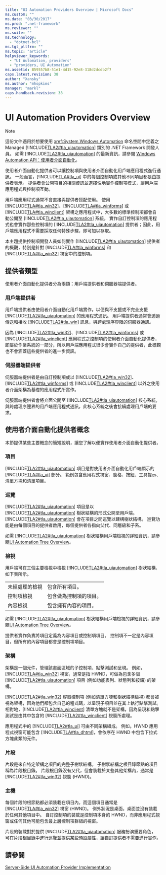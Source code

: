 ```yaml
---
title: "UI Automation Providers Overview | Microsoft Docs"
ms.custom: ""
ms.date: "03/30/2017"
ms.prod: ".net-framework"
ms.reviewer: ""
ms.suite: ""
ms.technology: 
  - "dotnet-bcl"
ms.tgt_pltfrm: ""
ms.topic: "article"
helpviewer_keywords: 
  - "UI Automation, providers"
  - "providers, UI Automation"
ms.assetid: 859557b8-51e1-4d15-92e8-318d2dcdb2f7
caps.latest.revision: 38
author: "Xansky"
ms.author: "mhopkins"
manager: "markl"
caps.handback.revision: 38
---
```

# UI Automation Providers Overview
> [!NOTE]
>  這份文件適用於想要使用 <xref:System.Windows.Automation> 命名空間中定義之 Managed [!INCLUDE[TLA2#tla_uiautomation](../../../includes/tla2sharptla-uiautomation-md.md)] 類別的 .NET Framework 開發人員。 如需 [!INCLUDE[TLA2#tla_uiautomation](../../../includes/tla2sharptla-uiautomation-md.md)] 的最新資訊，請參閱 [Windows Automation API：使用者介面自動化](http://go.microsoft.com/fwlink/?LinkID=156746)。  
  
 使用者介面自動化提供者可以讓控制項與使用者介面自動化用戶端應用程式進行通訊。 一般而言，[!INCLUDE[TLA#tla_ui](../../../includes/tlasharptla-ui-md.md)] 中的每個控制項或其他不同項目都是由提供者表示。 提供者會公開項目的相關資訊並選擇性地實作控制項模式，讓用戶端應用程式與控制項互動。  
  
 用戶端應用程式通常不會直接與提供者搭配使用。 使用 [!INCLUDE[TLA#tla_win32](../../../includes/tlasharptla-win32-md.md)]、[!INCLUDE[TLA#tla_winforms](../../../includes/tlasharptla-winforms-md.md)] 或 [!INCLUDE[TLA#tla_winclient](../../../includes/tlasharptla-winclient-md.md)] 架構之應用程式中，大多數的標準控制項都會自動公開至 [!INCLUDE[TLA2#tla_uiautomation](../../../includes/tla2sharptla-uiautomation-md.md)] 系統。 實作自訂控制項的應用程式也會實作那些控制項的 [!INCLUDE[TLA2#tla_uiautomation](../../../includes/tla2sharptla-uiautomation-md.md)] 提供者；因此，用戶端應用程式不需要採取任何特殊步驟，即可加以存取。  
  
 本主題提供控制項開發人員如何實作 [!INCLUDE[TLA2#tla_uiautomation](../../../includes/tla2sharptla-uiautomation-md.md)] 提供者的概觀，特別是針對 [!INCLUDE[TLA#tla_winforms](../../../includes/tlasharptla-winforms-md.md)] 和 [!INCLUDE[TLA#tla_win32](../../../includes/tlasharptla-win32-md.md)] 視窗中的控制項。  
  
<a name="Types_of_Providers"></a>   
## 提供者類型  
 使用者介面自動化提供者分為兩類：用戶端提供者和伺服器端提供者。  
  
### 用戶端提供者  
 用戶端提供者由使用者介面自動化用戶端實作，以便與不支援或不完全支援 [!INCLUDE[TLA2#tla_uiautomation](../../../includes/tla2sharptla-uiautomation-md.md)] 的應用程式通訊。 用戶端提供者通常會透過傳送和接收 [!INCLUDE[TLA2#tla_win](../../../includes/tla2sharptla-win-md.md)] 訊息，與跨處理序界限的伺服器通訊。  
  
 因為 [!INCLUDE[TLA2#tla_win32](../../../includes/tla2sharptla-win32-md.md)]、[!INCLUDE[TLA2#tla_winforms](../../../includes/tla2sharptla-winforms-md.md)] 或 [!INCLUDE[TLA2#tla_winclient](../../../includes/tla2sharptla-winclient-md.md)] 應用程式之控制項的使用者介面自動化提供者，即屬於作業系統的一部分，所以用戶端應用程式很少會實作自己的提供者，此概觀也不會涵蓋這些提供者的進一步資訊。  
  
### 伺服器端提供者  
 伺服器端提供者是由自訂控制項或以 [!INCLUDE[TLA2#tla_win32](../../../includes/tla2sharptla-win32-md.md)]、[!INCLUDE[TLA2#tla_winforms](../../../includes/tla2sharptla-winforms-md.md)] 或 [!INCLUDE[TLA2#tla_winclient](../../../includes/tla2sharptla-winclient-md.md)] 以外之使用者介面架構為基礎的應用程式所實作。  
  
 伺服器端提供者會將介面公開至 [!INCLUDE[TLA2#tla_uiautomation](../../../includes/tla2sharptla-uiautomation-md.md)] 核心系統，與跨處理序邊界的用戶端應用程式通訊，此核心系統之後會接續處理用戶端的要求。  
  
<a name="AutomationProviderConcepts"></a>   
## 使用者介面自動化提供者概念  
 本節提供某些主要概念的簡短說明，讓您了解以便實作使用者介面自動化提供者。  
  
### 項目  
 [!INCLUDE[TLA2#tla_uiautomation](../../../includes/tla2sharptla-uiautomation-md.md)] 項目是對使用者介面自動化用戶端顯示的 [!INCLUDE[TLA#tla_ui](../../../includes/tlasharptla-ui-md.md)] 部分。 範例包含應用程式視窗、窗格、按鈕、工具提示、清單方塊和清單項目。  
  
### 巡覽  
 [!INCLUDE[TLA2#tla_uiautomation](../../../includes/tla2sharptla-uiautomation-md.md)] 項目是以 [!INCLUDE[TLA2#tla_uiautomation](../../../includes/tla2sharptla-uiautomation-md.md)] 樹狀結構的形式公開至用戶端。[!INCLUDE[TLA2#tla_uiautomation](../../../includes/tla2sharptla-uiautomation-md.md)] 會在項目之間巡覽以建構樹狀結構。 巡覽功能是由每個項目的提供者啟用，每個提供者各指向父代、同層級和子系。  
  
 如需 [!INCLUDE[TLA2#tla_uiautomation](../../../includes/tla2sharptla-uiautomation-md.md)] 樹狀結構用戶端檢視的詳細資訊，請參閱[UI Automation Tree Overview](../../../docs/framework/ui-automation/ui-automation-tree-overview.md)。  
  
### 檢視  
 用戶端可在三個主要檢視中檢視 [!INCLUDE[TLA2#tla_uiautomation](../../../includes/tla2sharptla-uiautomation-md.md)] 樹狀結構，如下表所示。  
  
|||  
|-|-|  
|未經處理的檢視|包含所有項目。|  
|控制項檢視|包含做為控制項的項目。|  
|內容檢視|包含擁有內容的項目。|  
  
 如需 [!INCLUDE[TLA2#tla_uiautomation](../../../includes/tla2sharptla-uiautomation-md.md)] 樹狀結構用戶端檢視的詳細資訊，請參閱[UI Automation Tree Overview](../../../docs/framework/ui-automation/ui-automation-tree-overview.md)。  
  
 提供者實作負責將項目定義為內容項目或控制項項目。 控制項不一定是內容項目，但所有的內容項目都會是控制項項目。  
  
### 架構  
 架構是一個元件，管理該畫面區域的子控制項、點擊測試和呈現。 例如，[!INCLUDE[TLA#tla_win32](../../../includes/tlasharptla-win32-md.md)] 視窗，通常是指 HWND，可做為包含多個 [!INCLUDE[TLA2#tla_uiautomation](../../../includes/tla2sharptla-uiautomation-md.md)] 項目 \(例如功能表列、狀態列和按鈕\) 的架構。  
  
 [!INCLUDE[TLA2#tla_win32](../../../includes/tla2sharptla-win32-md.md)] 容器控制項 \(例如清單方塊和樹狀結構檢視\) 都會被視為架構，因為他們都包含自己的程式碼，以呈現子項目並在其上執行點擊測試。 相對地，[!INCLUDE[TLA2#tla_winclient](../../../includes/tla2sharptla-winclient-md.md)] 清單方塊就不是架構，因為呈現和點擊測試是由其中包含的 [!INCLUDE[TLA2#tla_winclient](../../../includes/tla2sharptla-winclient-md.md)] 視窗所處理。  
  
 應用程式中的 [!INCLUDE[TLA2#tla_ui](../../../includes/tla2sharptla-ui-md.md)] 可由不同架構組成。 例如，HWND 應用程式視窗可能包含 [!INCLUDE[TLA#tla_dhtml](../../../includes/tlasharptla-dhtml-md.md)]，會依序在 HWND 中包含下拉式方塊此類的元件。  
  
### 片段  
 片段是來自特定架構之項目的完整子樹狀結構。 子樹狀結構之根目錄節點的項目稱為片段根目錄。 片段根目錄沒有父代，但會裝載於某些其他架構內，通常是 [!INCLUDE[TLA2#tla_win32](../../../includes/tla2sharptla-win32-md.md)] 視窗 \(HWND\)。  
  
### 主機  
 每個片段的根節點都必須裝載在項目內，而這個項目通常是 [!INCLUDE[TLA#tla_win32](../../../includes/tlasharptla-win32-md.md)] 視窗 \(HWND\)。 例外狀況是桌面，桌面並沒有裝載於任何其他項目中。 自訂控制項的裝載是控制項本身的 HWND，而非應用程式視窗或任何其他可能包含最上層控制項群組的視窗。  
  
 片段的裝載對於提供 [!INCLUDE[TLA2#tla_uiautomation](../../../includes/tla2sharptla-uiautomation-md.md)] 服務扮演重要角色， 可在片段根目錄中進行巡覽並提供某些預設屬性，讓自訂提供者不需要進行實作。  
  
## 請參閱  
 [Server\-Side UI Automation Provider Implementation](../../../docs/framework/ui-automation/server-side-ui-automation-provider-implementation.md)